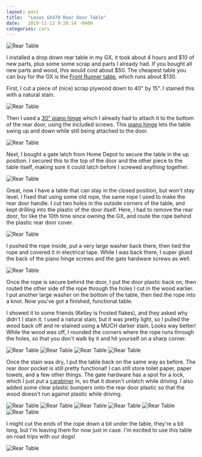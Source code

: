 ```yaml
---
layout: post
title:  "Lexus GX470 Rear Door Table"
date:   2019-11-12 9:20:14 -0400
categories: cars
---
```

![Rear Table](/images/table/19.jpg)

I installed a drop down rear table in my GX, it took about 4 hours and $10 of new parts, plus some some scrap and parts I already had. If you bought all new parts and wood, this would cost about $50. The cheapest table you can buy for the GX is the [Front Runner table](https://bluelineeo.com/products/drop-down-table-by-front-runner-1?_pos=1&_sid=d76aacddc&_ss=r&fbclid=IwAR2kTxwcdwTvTWkEN5io6CTTvupPVo2UFykXIjM-KEtGsIX1v0UTjxycjwM), which runs about $130.

First, I cut a piece of (nice) scrap plywood down to 40" by 15". I stained this with a natural stain.

![Rear Table](/images/table/1.jpg)

Then I used a [30" piano hinge](https://amzn.to/2QmriTh) which I already had to attach it to the bottom of the rear door, using the included screws. This [piano hinge](https://amzn.to/2QmriTh) lets the table swing up and down while still being attached to the door.

![Rear Table](/images/table/3.jpg)

Next, I bought a gate latch from Home Depot to secure the table in the up position. I secured this to the top of the door and the other piece to the table itself, making sure it could latch before I screwed anything together.

![Rear Table](/images/table/4.jpg)

Great, now I have a table that can stay in the closed position, but won't stay level. I fixed that using some old rope, the same rope I used to make the rear door handle. I cut two holes in the outside corners of the table, and kept drilling into the plastic of the door itself. Here, I had to remove the rear door, for like the 10th time since owning the GX, and route the rope behind the plastic rear door cover.

![Rear Table](/images/table/5.jpg)

I pushed the rope inside, put a very large washer back there, then tied the rope and covered it in electrical tape. While I was back there, I super glued the back of the piano hinge screws and the gate hardware screws as well.

![Rear Table](/images/table/6.jpg)

Once the rope is secure behind the door, I put the door plastic back on, then routed the other side of the rope through the holes I cut in the wood earlier. I put another large washer on the bottom of the table, then tied the rope into a knot. Now you've got a finished, functional table.

I showed it to some friends (Kelley is frosted flakes), and they asked why didn't I stain it. I used a natural stain, but it was pretty light, so I pulled the wood back off and re-stained using a MUCH darker stain. Looks way better! While the wood was off, I rounded the corners where the rope runs through the holes, so that you don't walk by it and hit yourself on a sharp corner.

![Rear Table](/images/table/8.jpg)
![Rear Table](/images/table/9.jpg)
![Rear Table](/images/table/10.jpg)
![Rear Table](/images/table/11.jpg)

Once the stain was dry, I put the table back on the same way as before. The rear door pocket is still pretty functional! I can still store toilet paper, paper towels, and a few other things. The gate hardware has a spot for a lock, which I just put a [carabiner](https://amzn.to/2KBZxBr) in, so that it doesn't unlatch while driving. I also added some clear plastic bumpers onto the rear door plastic so that the wood doesn't run against plastic while driving.

![Rear Table](/images/table/12.jpg)
![Rear Table](/images/table/13.jpg)
![Rear Table](/images/table/14.jpg)
![Rear Table](/images/table/16.jpg)
![Rear Table](/images/table/17.jpg)
![Rear Table](/images/table/18.jpg)

I might cut the ends of the rope down a bit under the table, they're a bit long, but I'm leaving them for now just in case. I'm excited to use this table on road trips with our dogs!

![Rear Table](/images/table/20.jpg)
